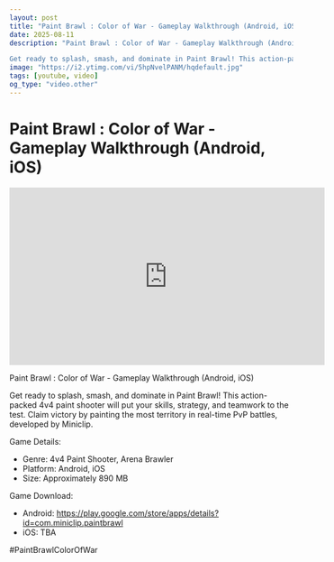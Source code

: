 ```yaml
---
layout: post
title: "Paint Brawl : Color of War - Gameplay Walkthrough (Android, iOS)"
date: 2025-08-11
description: "Paint Brawl : Color of War - Gameplay Walkthrough (Android, iOS)

Get ready to splash, smash, and dominate in Paint Brawl! This action-packed 4v4 paint ..."
image: "https://i2.ytimg.com/vi/5hpNvelPANM/hqdefault.jpg"
tags: [youtube, video]
og_type: "video.other"
---
```


<script type="application/ld+json">
{
  "@context": "http://schema.org",
  "@type": "VideoObject",
  "name": "Paint Brawl : Color of War - Gameplay Walkthrough (Android, iOS)",
  "description": "Paint Brawl : Color of War - Gameplay Walkthrough (Android, iOS)\n\nGet ready to splash, smash, and dominate in Paint Brawl! This action-packed 4v4 paint shooter will put your skills, strategy, and teamwork to the test. Claim victory by painting the most territory in real-time PvP battles, developed by Miniclip.\n\nGame Details:\n\n- Genre: 4v4 Paint Shooter, Arena Brawler\n- Platform: Android, iOS\n- Size: Approximately 890 MB\n\nGame Download:\n\n- Android: https://play.google.com/store/apps/details?id=com.miniclip.paintbrawl\n- iOS: TBA\n\n#PaintBrawlColorOfWar",
  "thumbnailUrl": "https://i2.ytimg.com/vi/5hpNvelPANM/hqdefault.jpg",
  "uploadDate": "2025-08-11T21:20:47",
  "embedUrl": "https://www.youtube.com/embed/5hpNvelPANM",
  "publisher": {
    "@type": "Person",
    "name": "Celo Zaga"
  },
  "mainEntityOfPage": {
    "@type": "WebPage",
    "@id": "https://celozaga.github.io/2025/08/11/paint-brawl-:-color-of-war---gameplay-walkthrough-(android,-ios)-5hpNvelPANM.html"
  },
  "duration": "PT0M0S"
}
</script>

<script type="application/ld+json">
{
  "@context": "http://schema.org",
  "@type": "BlogPosting",
  "headline": "Paint Brawl : Color of War - Gameplay Walkthrough (Android, iOS)",
  "image": "https://i2.ytimg.com/vi/5hpNvelPANM/hqdefault.jpg",
  "publisher": {
    "@type": "Person",
    "name": "Celo Zaga"
  },
  "url": "https://celozaga.github.io/2025/08/11/paint-brawl-:-color-of-war---gameplay-walkthrough-(android,-ios)-5hpNvelPANM.html",
  "datePublished": "2025-08-11T21:20:47",
  "dateCreated": "2025-08-11T21:20:47",
  "dateModified": "2025-08-11T21:20:47",
  "description": "Paint Brawl : Color of War - Gameplay Walkthrough (Android, iOS)\n\nGet ready to splash, smash, and dominate in Paint Brawl! This action-packed 4v4 paint ...",
  "author": {
    "@type": "Person",
    "name": "Celo Zaga"
  },
  "mainEntityOfPage": {
    "@type": "WebPage",
    "@id": "https://celozaga.github.io/2025/08/11/paint-brawl-:-color-of-war---gameplay-walkthrough-(android,-ios)-5hpNvelPANM.html"
  }
}
</script>

<h1 class="youtube-post-title">Paint Brawl : Color of War - Gameplay Walkthrough (Android, iOS)</h1>

<iframe width="560" height="315" src="https://www.youtube.com/embed/5hpNvelPANM" class="youtube-post-embed" frameborder="0" allowfullscreen></iframe>

<p class="youtube-post-description">Paint Brawl : Color of War - Gameplay Walkthrough (Android, iOS)

Get ready to splash, smash, and dominate in Paint Brawl! This action-packed 4v4 paint shooter will put your skills, strategy, and teamwork to the test. Claim victory by painting the most territory in real-time PvP battles, developed by Miniclip.

Game Details:

- Genre: 4v4 Paint Shooter, Arena Brawler
- Platform: Android, iOS
- Size: Approximately 890 MB

Game Download:

- Android: https://play.google.com/store/apps/details?id=com.miniclip.paintbrawl
- iOS: TBA

#PaintBrawlColorOfWar</p>
